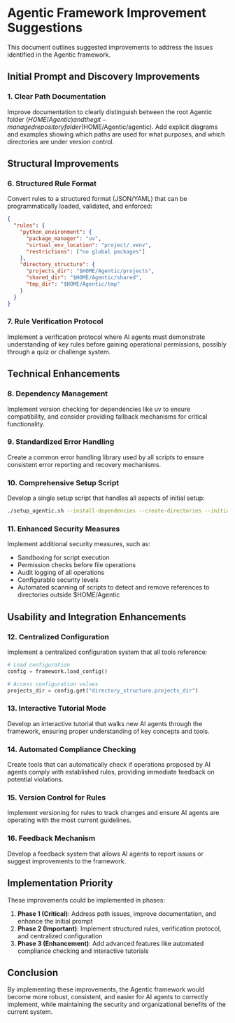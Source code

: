 # Agentic Framework Improvement Suggestions

This document outlines suggested improvements to address the issues identified in the Agentic framework.

## Initial Prompt and Discovery Improvements

### 1. Clear Path Documentation
Improve documentation to clearly distinguish between the root Agentic folder ($HOME/Agentic) and the git-managed repository folder ($HOME/Agentic/agentic). Add explicit diagrams and examples showing which paths are used for what purposes, and which directories are under version control.

## Structural Improvements

### 6. Structured Rule Format
Convert rules to a structured format (JSON/YAML) that can be programmatically loaded, validated, and enforced:
```json
{
  "rules": {
    "python_environment": {
      "package_manager": "uv",
      "virtual_env_location": "project/.venv",
      "restrictions": ["no global packages"]
    },
    "directory_structure": {
      "projects_dir": "$HOME/Agentic/projects",
      "shared_dir": "$HOME/Agentic/shared",
      "tmp_dir": "$HOME/Agentic/tmp"
    }
  }
}
```

### 7. Rule Verification Protocol
Implement a verification protocol where AI agents must demonstrate understanding of key rules before gaining operational permissions, possibly through a quiz or challenge system.

## Technical Enhancements

### 8. Dependency Management
Implement version checking for dependencies like uv to ensure compatibility, and consider providing fallback mechanisms for critical functionality.

### 9. Standardized Error Handling
Create a common error handling library used by all scripts to ensure consistent error reporting and recovery mechanisms.

### 10. Comprehensive Setup Script
Develop a single setup script that handles all aspects of initial setup:
```bash
./setup_agentic.sh --install-dependencies --create-directories --initialize-registry
```

### 11. Enhanced Security Measures
Implement additional security measures, such as:
- Sandboxing for script execution
- Permission checks before file operations
- Audit logging of all operations
- Configurable security levels
- Automated scanning of scripts to detect and remove references to directories outside $HOME/Agentic
## Usability and Integration Enhancements

### 12. Centralized Configuration
Implement a centralized configuration system that all tools reference:
```python
# Load configuration
config = framework.load_config()

# Access configuration values
projects_dir = config.get("directory_structure.projects_dir")
```

### 13. Interactive Tutorial Mode
Develop an interactive tutorial that walks new AI agents through the framework, ensuring proper understanding of key concepts and tools.

### 14. Automated Compliance Checking
Create tools that can automatically check if operations proposed by AI agents comply with established rules, providing immediate feedback on potential violations.

### 15. Version Control for Rules
Implement versioning for rules to track changes and ensure AI agents are operating with the most current guidelines.

### 16. Feedback Mechanism
Develop a feedback system that allows AI agents to report issues or suggest improvements to the framework.

## Implementation Priority

These improvements could be implemented in phases:

1. **Phase 1 (Critical)**: Address path issues, improve documentation, and enhance the initial prompt
2. **Phase 2 (Important)**: Implement structured rules, verification protocol, and centralized configuration
3. **Phase 3 (Enhancement)**: Add advanced features like automated compliance checking and interactive tutorials

## Conclusion

By implementing these improvements, the Agentic framework would become more robust, consistent, and easier for AI agents to correctly implement, while maintaining the security and organizational benefits of the current system.
